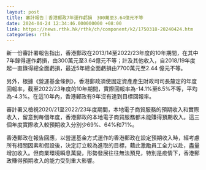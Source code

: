 ```yaml
---
layout: post
title: 審計報告｜香港郵政7年運作虧損　300萬至3.64億元不等
date: 2024-04-24 12:34:46.000000000 +08:00
link: https://news.rthk.hk/rthk/ch/component/k2/1750318-20240424.htm
categories: rthk
---
```


新一份審計署報告指出，香港郵政在2013/14至2022/23年度的10年期間，在其中7年錄得運作虧損，由300萬元至3.64億元不等；計及其他收入，自2018/19年度起一直錄得總全面虧損，最近5年總全面虧損由7700萬元至2.44 億元不等。

另外，根據《營運基金條例》，香港郵政須使固定資產產生財政司司長釐定的年度回報率，截至2022/23年度的10年期間，實際回報率為-14.1%至6.5%不等，平均為-4.3%。在這10年內，香港郵政有9年沒有達到目標回報率。

審計署又檢視2020/21至2022/23年度期間，本地電子商貿服務的預期收入和實際收入，留意到每個年度，香港郵政的本地電子商貿服務都未能賺得預期收入。這三個年度實際收入較預期收入分別少69%、64%和71%。

香港郵政在報告回應，以營運基金方式運作的香港郵政在設定預期收入時，經考慮所有相關因素和假設後，決定訂立較為進取的目標，藉此激勵員工全力以赴，盡量增加收入。但商業環境瞬息萬變，形勢發展往往無法預見，特別是疫情下，香港郵政賺得預期收入的能力受到重大影響。
